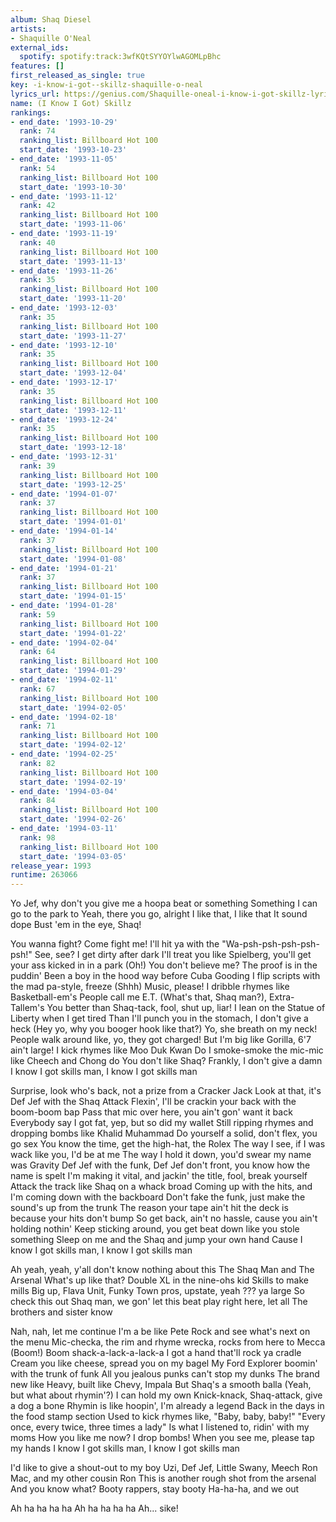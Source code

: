 ```yaml
---
album: Shaq Diesel
artists:
- Shaquille O'Neal
external_ids:
  spotify: spotify:track:3wfKQtSYYOYlwAGOMLpBhc
features: []
first_released_as_single: true
key: -i-know-i-got--skillz-shaquille-o-neal
lyrics_url: https://genius.com/Shaquille-oneal-i-know-i-got-skillz-lyrics
name: (I Know I Got) Skillz
rankings:
- end_date: '1993-10-29'
  rank: 74
  ranking_list: Billboard Hot 100
  start_date: '1993-10-23'
- end_date: '1993-11-05'
  rank: 54
  ranking_list: Billboard Hot 100
  start_date: '1993-10-30'
- end_date: '1993-11-12'
  rank: 42
  ranking_list: Billboard Hot 100
  start_date: '1993-11-06'
- end_date: '1993-11-19'
  rank: 40
  ranking_list: Billboard Hot 100
  start_date: '1993-11-13'
- end_date: '1993-11-26'
  rank: 35
  ranking_list: Billboard Hot 100
  start_date: '1993-11-20'
- end_date: '1993-12-03'
  rank: 35
  ranking_list: Billboard Hot 100
  start_date: '1993-11-27'
- end_date: '1993-12-10'
  rank: 35
  ranking_list: Billboard Hot 100
  start_date: '1993-12-04'
- end_date: '1993-12-17'
  rank: 35
  ranking_list: Billboard Hot 100
  start_date: '1993-12-11'
- end_date: '1993-12-24'
  rank: 35
  ranking_list: Billboard Hot 100
  start_date: '1993-12-18'
- end_date: '1993-12-31'
  rank: 39
  ranking_list: Billboard Hot 100
  start_date: '1993-12-25'
- end_date: '1994-01-07'
  rank: 37
  ranking_list: Billboard Hot 100
  start_date: '1994-01-01'
- end_date: '1994-01-14'
  rank: 37
  ranking_list: Billboard Hot 100
  start_date: '1994-01-08'
- end_date: '1994-01-21'
  rank: 37
  ranking_list: Billboard Hot 100
  start_date: '1994-01-15'
- end_date: '1994-01-28'
  rank: 59
  ranking_list: Billboard Hot 100
  start_date: '1994-01-22'
- end_date: '1994-02-04'
  rank: 64
  ranking_list: Billboard Hot 100
  start_date: '1994-01-29'
- end_date: '1994-02-11'
  rank: 67
  ranking_list: Billboard Hot 100
  start_date: '1994-02-05'
- end_date: '1994-02-18'
  rank: 71
  ranking_list: Billboard Hot 100
  start_date: '1994-02-12'
- end_date: '1994-02-25'
  rank: 82
  ranking_list: Billboard Hot 100
  start_date: '1994-02-19'
- end_date: '1994-03-04'
  rank: 84
  ranking_list: Billboard Hot 100
  start_date: '1994-02-26'
- end_date: '1994-03-11'
  rank: 98
  ranking_list: Billboard Hot 100
  start_date: '1994-03-05'
release_year: 1993
runtime: 263066
---
```

Yo Jef, why don't you give me a hoopa beat or something
Something I can go to the park to
Yeah, there you go, alright
I like that, I like that
It sound dope
Bust 'em in the eye, Shaq!


You wanna fight? Come fight me!
I'll hit ya with the "Wa-psh-psh-psh-psh-psh!" See, see?
I get dirty after dark
I'll treat you like Spielberg, you'll get your ass kicked in in a park (Oh!)
You don't believe me? The proof is in the puddin'
Been a boy in the hood way before Cuba Gooding
I flip scripts with the mad pa-style, freeze
(Shhh) Music, please!
I dribble rhymes like Basketball-em's
People call me E.T. (What's that, Shaq man?), Extra-Tallem's
You better than Shaq-tack, fool, shut up, liar!
I lean on the Statue of Liberty when I get tired
Than I'll punch you in the stomach, I don't give a heck
(Hey yo, why you booger hook like that?) Yo, she breath on my neck!
People walk around like, yo, they got charged!
But I'm big like Gorilla, 6'7 ain't large!
I kick rhymes like Moo Duk Kwan Do
I smoke-smoke the mic-mic like Cheech and Chong do
You don't like Shaq? Frankly, I don't give a damn
I know I got skills man, I know I got skills man


Surprise, look who's back, not a prize from a Cracker Jack
Look at that, it's Def Jef with the Shaq Attack
Flexin', I'll be crackin your back with the boom-boom bap
Pass that mic over here, you ain't gon' want it back
Everybody say I got fat, yep, but so did my wallet
Still ripping rhymes and dropping bombs like Khalid Muhammad
Do yourself a solid, don't flex, you go sex
You know the time, get the high-hat, the Rolex
The way I see, if I was wack like you, I'd be at me
The way I hold it down, you'd swear my name was Gravity
Def Jef with the funk, Def Jef don't front, you know how the name is spelt
I'm making it vital, and jackin' the title, fool, break yourself
Attack the track like Shaq on a whack broad
Coming up with the hits, and I'm coming down with the backboard
Don't fake the funk, just make the sound's up from the trunk
The reason your tape ain't hit the deck is because your hits don't bump
So get back, ain't no hassle, cause you ain't holding nothin'
Keep sticking around, you get beat down like you stole something
Sleep on me and the Shaq and jump your own hand
Cause I know I got skills man, I know I got skills man


Ah yeah, yeah, y'all don't know nothing about this
The Shaq Man and The Arsenal
What's up like that?
Double XL in the nine-ohs kid
Skills to make mills
Big up, Flava Unit, Funky Town pros, upstate, yeah ??? ya large
So check this out Shaq man, we gon' let this beat play right here, let all
The brothers and sister know


Nah, nah, let me continue
I'm a be like Pete Rock and see what's next on the menu
Mic-checka, the rim and rhyme wrecka, rocks from here to Mecca
(Boom!) Boom shack-a-lack-a-lack-a
I got a hand that'll rock ya cradle
Cream you like cheese, spread you on my bagel
My Ford Explorer boomin' with the trunk of funk
All you jealous punks can't stop my dunks
The brand new like Heavy, built like Chevy, Impala
But Shaq's a smooth balla
(Yeah, but what about rhymin'?) I can hold my own
Knick-knack, Shaq-attack, give a dog a bone
Rhymin is like hoopin', I'm already a legend
Back in the days in the food stamp section
Used to kick rhymes like, "Baby, baby, baby!"
"Every once, every twice, three times a lady"
Is what I listened to, ridin' with my moms
How you like me now? I drop bombs!
When you see me, please tap my hands
I know I got skills man, I know I got skills man


I'd like to give a shout-out to my boy Uzi, Def Jef, Little Swany, Meech
Ron Mac, and my other cousin Ron
This is another rough shot from the arsenal
And you know what? Booty rappers, stay booty
Ha-ha-ha, and we out

Ah ha ha ha ha
Ah ha ha ha ha
Ah... sike!
